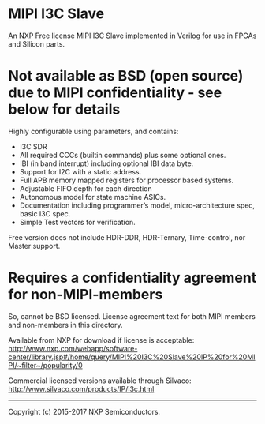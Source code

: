 # MIPI I3C Slave

An NXP Free license MIPI I3C Slave implemented in Verilog for use in FPGAs and Silicon parts.

# Not available as BSD (open source) due to MIPI confidentiality - see below for details

Highly configurable using parameters, and contains:

- I3C SDR
- All required CCCs (builtin commands) plus some optional ones.
- IBI (in band interrupt) including optional IBI data byte.
- Support for I2C with a static address.
- Full APB memory mapped registers for processor based systems.
- Adjustable FIFO depth for each direction
- Autonomous model for state machine ASICs.
- Documentation including programmer’s model, micro-architecture spec, basic I3C spec.
- Simple Test vectors for verification.

Free version does not include HDR-DDR, HDR-Ternary, Time-control, nor Master support.

# Requires a confidentiality agreement for non-MIPI-members
So, cannot be BSD licensed. License agreement text for both MIPI members and non-members in this directory.

Available from NXP for download if license is acceptable: http://www.nxp.com/webapp/software-center/library.jsp#/home/query/MIPI%20I3C%20Slave%20IP%20for%20MIPI/~filter~/popularity/0

Commercial licensed versions available through Silvaco: http://www.silvaco.com/products/IP/i3c.html

---
Copyright (c) 2015-2017 NXP Semiconductors.

